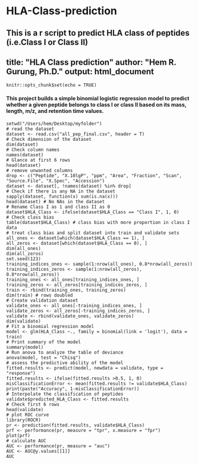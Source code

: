 # HLA-Class-prediction
This is a r script to predict HLA class of peptides (i.e.Class I or Class II)
---
title: "HLA Class prediction"
author: "Hem R. Gurung, Ph.D."
output: html_document
---

```{r setup, include=FALSE}
knitr::opts_chunk$set(echo = TRUE)
```

#### This project builds a simple binomial logistic regression model to predict whether a given peptide belongs to class I or class II based on its mass, length, m/z, and retention time values.
```{r}
setwd("/Users/hem/Desktop/myfolder")
# read the dataset
dataset <- read.csv("all_pep_final.csv", header = T)
# Check dimension of the dataset
dim(dataset)
# Check column names
names(dataset)
# Glance at first 6 rows
head(dataset)
# remove unwanted columns
drop <- c("Peptide", "X.10lgP", "ppm", "Area", "Fraction", "Scan", "Source.File", "X.Spec", "Accession")
dataset <- dataset[, !names(dataset) %in% drop]
# Check if there is any NA in the dataset 
sapply(dataset, function(x) sum(is.na(x)))
head(dataset) # No NAs in the dataset
# Rename Class I as 1 and class II as 0
dataset$HLA_Class <- ifelse(dataset$HLA_Class == "Class I", 1, 0)
# Check class bias
table(dataset$HLA_Class) # class bias with more proportion in class I data
# treat class bias and split dataset into train and validate sets
all_ones <- dataset[which(dataset$HLA_Class == 1), ]
all_zeros <- dataset[which(dataset$HLA_Class == 0), ]
dim(all_ones)
dim(all_zeros)
set.seed(123)
training_indices_ones <- sample(1:nrow(all_ones), 0.8*nrow(all_zeros))
training_indices_zeros <- sample(1:nrow(all_zeros), 0.8*nrow(all_zeros))
training_ones <- all_ones[training_indices_ones, ]
training_zeros <- all_zeros[training_indices_zeros, ]
train <- rbind(training_ones, training_zeros)
dim(train) # rows doubled
# Create validation dataset
validate_ones <- all_ones[-training_indices_ones, ]
validate_zeros <- all_zeros[-training_indices_zeros, ]
validate <- rbind(validate_ones, validate_zeros)
dim(validate)
# Fit a binomial regression model
model <- glm(HLA_Class ~., family = binomial(link = 'logit'), data = train)
# Print summary of the model
summary(model)
# Run anova to analyze the table of deviance
anova(model, test = "Chisq")
# assess the predictive ability of the model 
fitted.results <- predict(model, newdata = validate, type = "response")
fitted.results <- ifelse(fitted.results >0.5, 1, 0)
misClassificationError <- mean(fitted.results != validate$HLA_Class)
print(paste("Accuracy", 1-misClassificationError))
# Interpolate the classification of peptides 
validate$predicted_HLA_Class <- fitted.results
# Check first 6 rows
head(validate)
# plot ROC curve
library(ROCR)
pr <- prediction(fitted.results, validate$HLA_Class)
prf <- performance(pr, measure = "tpr", x.measure = "fpr")
plot(prf)
# calculate AUC
AUC <- performance(pr, measure = "auc")
AUC <- AUC@y.values[[1]]
AUC
```
